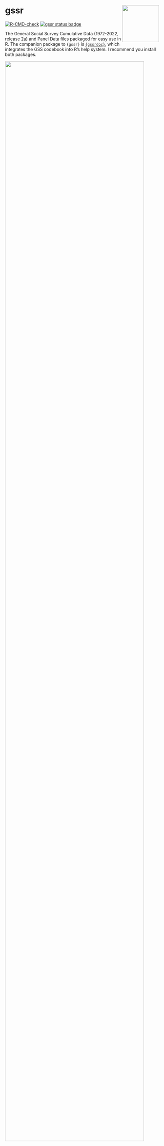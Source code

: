 
<!-- README.md is generated from README.Rmd. Please edit that file -->

# gssr <img src="man/figures/gssr.png" align="right" width="120" />

<!-- badges: start -->

[![R-CMD-check](https://github.com/kjhealy/gssr/actions/workflows/R-CMD-check.yaml/badge.svg)](https://github.com/kjhealy/gssr/actions/workflows/R-CMD-check.yaml)
[![gssr status
badge](https://kjhealy.r-universe.dev/badges/gssr)](https://kjhealy.r-universe.dev/gssr)
<!-- badges: end -->

The General Social Survey Cumulative Data (1972-2022, release 2a) and
Panel Data files packaged for easy use in R. The companion package to
`{gssr}` is [`{gssrdoc}`](https://kjhealy.github.io/gssrdoc), which
integrates the GSS codebook into R’s help system. I recommend you
install both packages.

<img src="man/figures/fefam_svy.png" width = "95%"/>

## Installation

`{gssr}` is a data package, bundling several datasets into a convenient
format. The relatively large size of the data in the package means it is
not suitable for hosting on [CRAN](https://cran.r-project.org/), the
core R package repository. The same is true of `{gssrdoc}`.

### Install via R-Universe

My [R Universe](https://kjhealy.r-universe.dev/) provides binary
packages for `{gssr}` and `{gssrdoc}`. To install both packages, copy
and paste the following code to the R console:

``` r
# Install 'gssr' from 'ropensci' universe
install.packages('gssr', repos =
  c('https://kjhealy.r-universe.dev', 'https://cloud.r-project.org'))

# Also recommended: install 'gssrdoc' as well
install.packages('gssrdoc', repos =
  c('https://kjhealy.r-universe.dev', 'https://cloud.r-project.org'))
```

Because the packages have dependencies that are on CRAN, we add CRAN as
well as the R Universe to the `repos` argument.

The binary packages will install noticeably quicker than building the
package from source. Plus, you can use `install.packages()` directly.

### Install direct from GitHub

You can also install gssr from [GitHub](https://github.com/kjhealy/gssr)
with:

``` r
remotes::install_github("kjhealy/gssr")
```

## Loading the data

``` r
library(gssr)
#> Warning: package 'gssr' was built under R version 4.3.3
#> Package loaded. To attach the GSS data, type data(gss_all) at the console.
#> For the codebook, type data(gss_dict).
#> For the panel data and documentation, type e.g. data(gss_panel08_long) and data(gss_panel_doc).
#> For help on a specific GSS variable, type ?varname at the console.
```

### Single GSS years

You can get the data for any single GSS year by using `gss_get_yr()` to
download it from NORC and put it directly into a tibble.

``` r
gss18 <- gss_get_yr(2018)
#> Fetching: https://gss.norc.org/documents/stata/2018_stata.zip

gss18
#> # A tibble: 2,348 × 1,068
#>    year         id wrkstat   hrs1        hrs2        evwork      wrkslf  wrkgovt
#>    <dbl+lbl> <dbl> <dbl+lbl> <dbl+lbl>   <dbl+lbl>   <dbl+lbl>   <dbl+l> <dbl+l>
#>  1 2018          1 3 [with … NA(i) [iap]    41       NA(i) [iap] 2 [som… 2 [pri…
#>  2 2018          2 5 [retir… NA(i) [iap] NA(i) [iap]     1 [yes] 2 [som… 2 [pri…
#>  3 2018          3 1 [worki…    40       NA(i) [iap] NA(i) [iap] 2 [som… 2 [pri…
#>  4 2018          4 1 [worki…    40       NA(i) [iap] NA(i) [iap] 2 [som… 2 [pri…
#>  5 2018          5 5 [retir… NA(i) [iap] NA(i) [iap]     1 [yes] 2 [som… 2 [pri…
#>  6 2018          6 5 [retir… NA(i) [iap] NA(i) [iap]     1 [yes] 2 [som… 2 [pri…
#>  7 2018          7 1 [worki…    35       NA(i) [iap] NA(i) [iap] 2 [som… 1 [gov…
#>  8 2018          8 1 [worki…    89 [89+… NA(i) [iap] NA(i) [iap] 2 [som… 2 [pri…
#>  9 2018          9 1 [worki…    40       NA(i) [iap] NA(i) [iap] 1 [sel… 2 [pri…
#> 10 2018         10 1 [worki…    40       NA(i) [iap] NA(i) [iap] 2 [som… 2 [pri…
#> # ℹ 2,338 more rows
#> # ℹ 1,060 more variables: occ10 <dbl+lbl>, prestg10 <dbl+lbl>,
#> #   prestg105plus <dbl+lbl>, indus10 <dbl+lbl>, marital <dbl+lbl>,
#> #   martype <dbl+lbl>, divorce <dbl+lbl>, widowed <dbl+lbl>,
#> #   spwrksta <dbl+lbl>, sphrs1 <dbl+lbl>, sphrs2 <dbl+lbl>, spevwork <dbl+lbl>,
#> #   cowrksta <dbl+lbl>, cowrkslf <dbl+lbl>, coevwork <dbl+lbl>,
#> #   cohrs1 <dbl+lbl>, cohrs2 <dbl+lbl>, spwrkslf <dbl+lbl>, …
```

### The Cumulative Data File

The GSS cumulative data file is large. It is included in`gssr` but not
loaded by default when you invoke the package. (That is, `gssr` does not
use R’s “lazy loading” facility. The data file is too big to do this
without error.) To load it (or the other) datasets, first load the
library and then use `data()` to make the data available. For example,
load the cumulative GSS file like this:

``` r
data(gss_all)
```

This will take a moment. Once it is ready, the `gss_all` object is
available to use in the usual way:

``` r
gss_all
#> # A tibble: 72,390 × 6,694
#>    year         id wrkstat    hrs1        hrs2        evwork      occ   prestige
#>    <dbl+lbl> <dbl> <dbl+lbl>  <dbl+lbl>   <dbl+lbl>   <dbl+lbl>   <dbl> <dbl+lb>
#>  1 1972          1 1 [workin… NA(i) [iap] NA(i) [iap] NA(i) [iap] 205   50      
#>  2 1972          2 5 [retire… NA(i) [iap] NA(i) [iap]     1 [yes] 441   45      
#>  3 1972          3 2 [workin… NA(i) [iap] NA(i) [iap] NA(i) [iap] 270   44      
#>  4 1972          4 1 [workin… NA(i) [iap] NA(i) [iap] NA(i) [iap]   1   57      
#>  5 1972          5 7 [keepin… NA(i) [iap] NA(i) [iap]     1 [yes] 385   40      
#>  6 1972          6 1 [workin… NA(i) [iap] NA(i) [iap] NA(i) [iap] 281   49      
#>  7 1972          7 1 [workin… NA(i) [iap] NA(i) [iap] NA(i) [iap] 522   41      
#>  8 1972          8 1 [workin… NA(i) [iap] NA(i) [iap] NA(i) [iap] 314   36      
#>  9 1972          9 2 [workin… NA(i) [iap] NA(i) [iap] NA(i) [iap] 912   26      
#> 10 1972         10 1 [workin… NA(i) [iap] NA(i) [iap] NA(i) [iap] 984   18      
#> # ℹ 72,380 more rows
#> # ℹ 6,686 more variables: wrkslf <dbl+lbl>, wrkgovt <dbl+lbl>,
#> #   commute <dbl+lbl>, industry <dbl+lbl>, occ80 <dbl+lbl>, prestg80 <dbl+lbl>,
#> #   indus80 <dbl+lbl>, indus07 <dbl+lbl>, occonet <dbl+lbl>, found <dbl+lbl>,
#> #   occ10 <dbl+lbl>, occindv <dbl+lbl>, occstatus <dbl+lbl>, occtag <dbl+lbl>,
#> #   prestg10 <dbl+lbl>, prestg105plus <dbl+lbl>, indus10 <dbl+lbl>,
#> #   indstatus <dbl+lbl>, indtag <dbl+lbl>, marital <dbl+lbl>, …
```

## Integrated Help

Beginning with version 0.4, `gssr` provides documentation for all GSS
variables in the cumulative data file via R’s help system. You can
browse variables by name in the package’s help file or type `?` followed
by the name of the variable at the console to get a standard R help page
containing information on the variable, the values it takes and (in most
cases) a crosstabulation of the variable’s values for each year of the
GSS. This facility is particularly convenient in an IDE such as RStudio
or Microsoft Visual Studio.

<img src="man/figures/fefam_help.png" />

## Which questions were asked in which years?

We often want to know which years a question or group of questions was
asked. We can find this out for one or more variables with
`gss_which_years()`.

``` r
gss_which_years(gss_all, fefam)

#> # A tibble: 33 x 2
#>     year fefam
#>    <dbl> <lgl>
#>  1  1972 FALSE
#>  2  1973 FALSE
#>  3  1974 FALSE
#>  4  1975 FALSE
#>  5  1976 FALSE
#>  6  1977 TRUE 
#>  7  1978 FALSE
#>  8  1980 FALSE
#>  9  1982 FALSE
#> 10  1983 FALSE
#> # … with 24 more rows
  
```

When querying more than one variable, use `c()`:

``` r
gss_all |> 
  gss_which_years(c(industry, indus80, wrkgovt, commute)) |> 
  print(n = Inf)

## # A tibble: 34 × 5
##    year      industry indus80 wrkgovt commute
##    <dbl+lbl> <lgl>    <lgl>   <lgl>   <lgl>  
##  1 1972      TRUE     FALSE   FALSE   FALSE  
##  2 1973      TRUE     FALSE   FALSE   FALSE  
##  3 1974      TRUE     FALSE   FALSE   FALSE  
##  4 1975      TRUE     FALSE   FALSE   FALSE  
##  5 1976      TRUE     FALSE   FALSE   FALSE  
##  6 1977      TRUE     FALSE   FALSE   FALSE  
##  7 1978      TRUE     FALSE   FALSE   FALSE  
##  8 1980      TRUE     FALSE   FALSE   FALSE  
##  9 1982      TRUE     FALSE   FALSE   FALSE  
## 10 1983      TRUE     FALSE   FALSE   FALSE  
## 11 1984      TRUE     FALSE   FALSE   FALSE  
## 12 1985      TRUE     FALSE   TRUE    FALSE  
## 13 1986      TRUE     FALSE   TRUE    TRUE   
## 14 1987      TRUE     FALSE   FALSE   FALSE  
## 15 1988      TRUE     TRUE    FALSE   FALSE  
## 16 1989      TRUE     TRUE    FALSE   FALSE  
## 17 1990      TRUE     TRUE    FALSE   FALSE  
## 18 1991      FALSE    TRUE    FALSE   FALSE  
## 19 1993      FALSE    TRUE    FALSE   FALSE  
## 20 1994      FALSE    TRUE    FALSE   FALSE  
## 21 1996      FALSE    TRUE    FALSE   FALSE  
## 22 1998      FALSE    TRUE    FALSE   FALSE  
## 23 2000      FALSE    TRUE    TRUE    FALSE  
## 24 2002      FALSE    TRUE    TRUE    FALSE  
## 25 2004      FALSE    TRUE    TRUE    FALSE  
## 26 2006      FALSE    TRUE    TRUE    FALSE  
## 27 2008      FALSE    TRUE    TRUE    FALSE  
## 28 2010      FALSE    TRUE    TRUE    FALSE  
## 29 2012      FALSE    FALSE   TRUE    FALSE  
## 30 2014      FALSE    FALSE   TRUE    FALSE  
## 31 2016      FALSE    FALSE   TRUE    FALSE  
## 32 2018      FALSE    FALSE   TRUE    FALSE  
## 33 2021      FALSE    FALSE   FALSE   FALSE  
## 34 2022      FALSE    FALSE   FALSE   FALSE 
```

## Panel data

In addition to the Cumulative Data File, the gssr package also includes
the GSS’s panel data. The current rotating panel design began in 2006. A
panel of respondents were interviewed that year and followed up on for
further interviews in 2008 and 2010. A second panel was interviewed
beginning in 2008, and was followed up on for further interviews in 2010
and 2012. And a third panel began in 2010, with follow-up interviews in
2012 and 2014. The `gssr` package provides three datasets, one for each
of three-wave panels. They are `gss_panel06_long`, `gss_panel08_long`,
and `gss_panel10_long`. The datasets are provided by the GSS in wide
format but (as their names suggest) they are packaged here in long
format. The 2020 panel is an exception to this, for reasons described
below. The conversion was carried out using the [`panelr`
package](https://panelr.jacob-long.com) and its `long_panel()` function.
Conversion from long back to wide format is possible with the tools
provided in `panelr`.

The panel data objects must be loaded in the same way as the cumulative
data file, using `data()`.

``` r
data("gss_panel06_long")

gss_panel06_long
#> # A tibble: 6,000 × 1,572
#>    firstid  wave ballot      form    formwt oversamp sampcode sample  samptype  
#>    <fct>   <dbl> <dbl+lbl>   <dbl+l>  <dbl>    <dbl> <dbl+lb> <dbl+l> <dbl+lbl> 
#>  1 9           1 3 [BALLOT … 2 [ALT…      1        1 501      9 [200… 2006 [200…
#>  2 9           2 3 [BALLOT … 2 [ALT…      1        1 501      9 [200… 2006 [200…
#>  3 9           3 3 [BALLOT … 2 [ALT…      1        1 501      9 [200… 2006 [200…
#>  4 10          1 1 [BALLOT … 1 [STA…      1        1 501      9 [200… 2006 [200…
#>  5 10          2 1 [BALLOT … 1 [STA…      1        1 501      9 [200… 2006 [200…
#>  6 10          3 1 [BALLOT … 1 [STA…      1        1 501      9 [200… 2006 [200…
#>  7 11          1 3 [BALLOT … 2 [ALT…      1        1 501      9 [200… 2006 [200…
#>  8 11          2 3 [BALLOT … 2 [ALT…      1        1 501      9 [200… 2006 [200…
#>  9 11          3 3 [BALLOT … 2 [ALT…      1        1 501      9 [200… 2006 [200…
#> 10 12          1 1 [BALLOT … 2 [ALT…      1        1 501      9 [200… 2006 [200…
#> # ℹ 5,990 more rows
#> # ℹ 1,563 more variables: vstrat <dbl+lbl>, vpsu <dbl+lbl>, wtpan12 <dbl+lbl>,
#> #   wtpan123 <dbl+lbl>, wtpannr12 <dbl+lbl>, wtpannr123 <dbl+lbl>,
#> #   letin1a <dbl+lbl>, abany <dbl+lbl>, abdefect <dbl+lbl>, abhlth <dbl+lbl>,
#> #   abnomore <dbl+lbl>, abpoor <dbl+lbl>, abrape <dbl+lbl>, absingle <dbl+lbl>,
#> #   accntsci <dbl+lbl>, acqasian <dbl+lbl>, acqattnd <dbl+lbl>,
#> #   acqblack <dbl+lbl>, acqbrnda <dbl+lbl>, acqchild <dbl+lbl>, …
```

Panel data objects are regular tibbles. You do not need to use `panelr`
to work with the data.

The column names in long format do not have wave identifiers. Rather,
`firstid` and `wave` variables track the cases. The `firstid` variable
is unique for every respondent in the panel and has no missing values.
The `wave` variable indexes responses from a given `firstid` panelist in
each wave (if observed). The `id` variable is from the GSS and indexes
individuals within waves.

``` r
data("gss_panel08_long")

gss_panel08_long  |>  
  select(firstid, wave, id, sex)
#> # A tibble: 6,069 × 4
#>    firstid  wave id        sex      
#>    <fct>   <dbl> <dbl+lbl> <dbl+lbl>
#>  1 1           1    1       1 [MALE]
#>  2 1           2 8001       1 [MALE]
#>  3 1           3   NA      NA       
#>  4 2           1    2       1 [MALE]
#>  5 2           2 8002       1 [MALE]
#>  6 2           3 8001       1 [MALE]
#>  7 3           1    3       1 [MALE]
#>  8 3           2 8003       1 [MALE]
#>  9 3           3 8002       1 [MALE]
#> 10 4           1    4       1 [MALE]
#> # ℹ 6,059 more rows
```

We can look at attrition across waves with, e.g.:

``` r
gss_panel06_long |> 
  select(wave, id) |>
  group_by(wave) |>
  summarize(observed = n_distinct(id),
            missing = sum(is.na(id)))
#> # A tibble: 3 × 3
#>    wave observed missing
#>   <dbl>    <int>   <int>
#> 1     1     2000       0
#> 2     2     1537     464
#> 3     3     1277     724
```

## The 2020 Panel Data

The COVID-19 pandemic also affected the panel data design. In 2020, the
GSS was run as two studies; namely, (1) a panel re-interview of past
respondents from the 2016 and 2018 cross sectional GSS studies (referred
to as the 2016-2020 GSS Panel), and (2) an independent fresh
cross-sectional address-based sampling push to web study (referred to as
2020 cross-sectional survey). The `gssr` package provides the data for
the first study as `gss_panel20`. This study empaneled former 2016 and
2018 GSS respondents to answer a GSS questionnaire in 2020 (i.e., the
2016-2020 GSS panel). In the 2016-2020 GSS Panel, variables only contain
data from one of the three years. To differentiate between versions of
each variable, they have been appended with suffixes. Variables from
2016 (Wave 1a) have `_1a` appended, variables from 2018 (Wave 1b) have
`_1b` appended, and variables from 2020 (Wave 2) have `_2` appended.
Users can also track cases from 2016 and 2018, and reinterviews from
2020 with the variable `samptype`.

``` r
data("gss_panel20")
gss_panel20
#> # A tibble: 5,215 × 4,296
#>    samptype           yearid fileversion panstat wtssall_1a wtssall_1b wtssall_2
#>    <dbl+lbl>          <chr>  <chr>       <dbl+l>      <dbl>      <dbl>     <dbl>
#>  1 2016 [sample from… 20160… GSS 2020 P… 1 [sel…      0.957         NA     1.09 
#>  2 2016 [sample from… 20160… GSS 2020 P… 1 [sel…      0.478         NA     0.543
#>  3 2016 [sample from… 20160… GSS 2020 P… 0 [not…      0.957         NA    NA    
#>  4 2016 [sample from… 20160… GSS 2020 P… 1 [sel…      1.91          NA     2.17 
#>  5 2016 [sample from… 20160… GSS 2020 P… 0 [not…      1.44          NA    NA    
#>  6 2016 [sample from… 20160… GSS 2020 P… 2 [sel…      0.957         NA    NA    
#>  7 2016 [sample from… 20160… GSS 2020 P… 0 [not…      1.44          NA    NA    
#>  8 2016 [sample from… 20160… GSS 2020 P… 1 [sel…      0.957         NA     1.09 
#>  9 2016 [sample from… 20160… GSS 2020 P… 1 [sel…      0.957         NA     1.09 
#> 10 2016 [sample from… 20160… GSS 2020 P… 0 [not…      0.957         NA    NA    
#> # ℹ 5,205 more rows
#> # ℹ 4,289 more variables: wtssnr_1a <dbl>, wtssnr_1b <dbl>, wtssnr_2 <dbl>,
#> #   vstrat_1a <dbl>, vstrat_1b <dbl>, vstrat_2 <dbl>, vpsu_1a <dbl>,
#> #   vpsu_1b <dbl>, vpsu_2 <dbl>, year_1a <int>, year_1b <int>, year_2 <int>,
#> #   id_1a <dbl>, id_1b <dbl>, id_2 <dbl>, mar1_1a <dbl+lbl>, mar2_1a <dbl+lbl>,
#> #   mar3_1a <dbl+lbl>, mar4_1a <dbl+lbl>, mar5_1a <dbl+lbl>, mar6_1a <dbl+lbl>,
#> #   mar7_1a <dbl+lbl>, mar8_1a <dbl+lbl>, mar9_1a <dbl+lbl>, …
```

Unlike the other panels, these data are provided in wide format. Users
are strongly encouraged to read the [official
documentation](https://gss.norc.org/Documents/codebook/2016-2020%20GSS%20Panel%20Codebook%20-%20R1a.pdf)
at the NORC website.

## The GSS and COVID-19

The GSS administrators have released a [Methodological
Primer](https://gss.norc.org/Documents/other/2021%20XSEC%20R1%20Methodological%20Primer.pdf)
along with the [Documentation and Codebook for the 2021
survey](https://gss.norc.org/Documents/codebook/GSS%202021%20Codebook%20R1.pdf)
that users should read carefully in connection with the effects of
COVID-19 on data collection for the GSS.

The Primer notes:

> Since its inception, the GSS has conducted data collection via
> in-person interviews as its primary mode of data collection. The
> pandemic forced the GSS to change this design, moving from in-person
> to address- based sampling and a push-to-web methodology, with the
> bulk of the interview conducted online via a self- administered
> questionnaire.

In addition,

> We recommend our users include the one of the following statements
> when reporting on the GSS 2021 Cross-section data: *Total Survey Error
> Summary Perspective for the 2021 GSS Cross-section:* Changes in
> opinions, attitudes, and behaviors observed in 2021 relative to
> historical trends may be due to actual change in concept over time
> and/or may have resulted from methodological changes made to the
> survey methodology during the COVID-19 global pandemic.

And,

> *Suggested Statement to Include in Articles and Reports That Use GSS
> Data:* To safeguard the health of staff and respondents during the
> COVID-19 pandemic, the 2021 GSS data collection used a mail-to-web
> methodology instead of its traditional in-person interviews. Research
> and interpretation done using the data should take extra care to
> ensure the analysis reflects actual changes in public opinion and is
> not unduly influenced by the change in data collection methods. For
> more information on the 2021 GSS methodology and its implications,
> please visit <https://gss.norc.org/Get-The-Data>

## Further details

The package is documented at <http://kjhealy.github.io/gssr/>. The GSS
homepage is at <http://gss.norc.org/>. While the `gssr` package
incorporates the publicly-available GSS cumulative data file, this
package is not associated with or endorsed by the National Opinion
Research Center or the General Social Survey.
